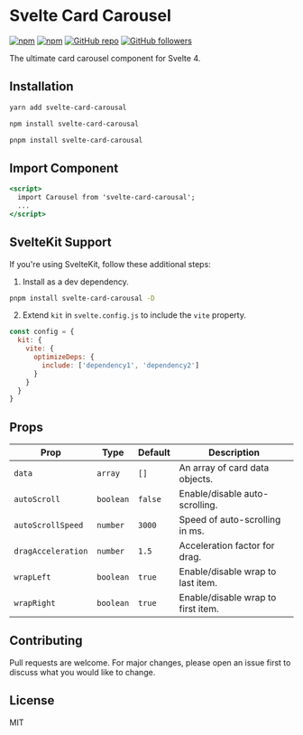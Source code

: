 
# Svelte Card Carousel

<div align="left">


[![npm](https://img.shields.io/npm/v/svelte-card-carousel.svg)](https://www.npmjs.com/package/svelte-card-carousel)
[![npm](https://img.shields.io/npm/dm/svelte-card-carousel.svg)](https://www.npmjs.com/package/svelte-card-carousel)
[![GitHub repo](https://img.shields.io/badge/github-repo-green.svg?style=flat)](https://github.com/ryanspice/svelte-card-carousel)
[![GitHub followers](https://img.shields.io/github/followers/ryanspice.svg?style=social&label=Follow)](https://github.com/ryanspice)

</div>

The ultimate card carousel component for Svelte 4.

## Installation
```bash
yarn add svelte-card-carousal
```
```bash
npm install svelte-card-carousal
```
```bash
pnpm install svelte-card-carousal
```

## Import Component
```jsx
<script>
  import Carousel from 'svelte-card-carousal';
  ...
</script>
```

## SvelteKit Support
If you're using SvelteKit, follow these additional steps:
1. Install as a dev dependency.
```bash
pnpm install svelte-card-carousal -D
```
2. Extend `kit` in `svelte.config.js` to include the `vite` property.
```js
const config = {
  kit: {
    vite: {
      optimizeDeps: {
        include: ['dependency1', 'dependency2']
      }
    }
  }
}
```

## Props
| Prop              | Type      | Default | Description                       |
|-------------------|-----------|---------|-----------------------------------|
| `data`            | `array`   | `[]`    | An array of card data objects.    |
| `autoScroll`      | `boolean` | `false` | Enable/disable auto-scrolling.    |
| `autoScrollSpeed` | `number`  | `3000`  | Speed of auto-scrolling in ms.    |
| `dragAcceleration`| `number`  | `1.5`   | Acceleration factor for drag.     |
| `wrapLeft`        | `boolean` | `true`  | Enable/disable wrap to last item. |
| `wrapRight`       | `boolean` | `true`  | Enable/disable wrap to first item.|

## Contributing
Pull requests are welcome. For major changes, please open an issue first to discuss what you would like to change.

## License
MIT
